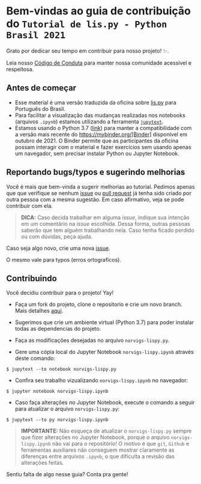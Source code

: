 # Bem-vindas ao guia de contribuição do `Tutorial de lis.py - Python Brasil 2021` <!-- omit in toc -->

Grato por dedicar seu tempo em contribuir para nosso projeto!  :sparkles:.

Leia nosso [Código de Conduta](https://python.org.br/cdc/) para manter nossa comunidade acessível e respeitosa.


## Antes de começar

- Esse material é uma versão traduzida da oficina sobre [lis.py](https://github.com/fluentpython/lispy/tree/main/workshops/thoughtworks2021) para Português do Brasil.
- Para facilitar a visualização das mudanças realizadas nos notebooks (arquivos `.ipynb`)
estamos utilizando a ferramenta [`jupytext`](https://github.com/mwouts/jupytext).
- Estamos usando o Python 3.7 ([link](https://www.python.org/downloads/release/python-379/))
para manter a compatibilidade com a versão mais recente do https://mybinder.org/[Binder] disponível em outubro de 2021. O Binder permite que as participantes da oficina possam interagir com o material e fazer exercícios sem usando apenas um navegador, sem precisar instalar Python ou Jupyter Notebook.


## Reportando bugs/typos e sugerindo melhorias

Você é mais que bem-vinda a sugerir melhorias ao tutorial.
Pedimos apenas que que verifique se nenhum
[issue](https://github.com/fluentpython/lispy/issues) ou
[pull request](https://github.com/fluentpython/lispy/pulls)
já tenha sido criado por outra pessoa com a mesma sugestão.
Em caso afirmativo, veja se pode contribuir com ela.

> **DICA:** Caso decida trabalhar em alguma _issue_,
indique sua intenção em um comentário na _issue_ escolhida.
Dessa forma, outras pessoas saberão que tem alguém trabalhando nela.
Caso tenha ficado perdido ou com dúvidas, peça ajuda. <!-- como? -->

Caso seja algo novo, crie uma nova [issue](https://github.com/fluentpython/lispy/issues).

O mesmo vale para typos (erros ortograficos).

## Contribuindo

Você decidiu contribuir para o projeto! Yay!

- Faça um fork do projeto, clone o repositorio e crie um novo branch.
Mais detalhes [aqui](https://docs.github.com/pt/enterprise/2.17/user/github/collaborating-with-issues-and-pull-requests/creating-a-pull-request-from-a-fork).

- Sugerimos que crie um ambiente virtual (Python 3.7) para poder instalar todas as dependencias do projeto.

- Faça as modificações desejadas no arquivo `norvigs-lispy.py`.

- Gere uma cópia local do Jupyter Notebook `norvigs-lispy.ipynb` através deste comando:

```
$ jupytext --to notebook norvigs-lispy.py
```

- Confira seu trabalho vizualizando `norvigs-lispy.ipynb` no navegador:

```
$ jupyter notebook norvigs-lispy.ipynb
```

- Caso faça alterações no Jupyter Notebook,
execute o comando a seguir para atualizar o arquivo `norvigs-lispy.py`:

```
$ jupytext --to py norvigs-lispy.ipynb
```

> **IMPORTANTE:** Não esqueça de atualizar o `norvigs-lispy.py` sempre que fizer alterações no Jupyter Notebook,
porque o arquivo `norvigs-lispy.ipynb` não vai para o repositório!
O motivo é que `git`, `Github` e ferramentas auxiliares não conseguem mostrar claramente as diferenças entre arquivos `.ipynb`,
o que dificulta a revisão das alterações feitas.

Sentiu falta de algo nesse guia? Conta pra gente! <!-- como? -->
